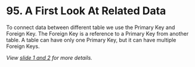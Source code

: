 # 95. A First Look At Related Data

To connect data between different table we use the Primary Key and Foreign Key. The Foreign Key is a reference to a Primary Key from another table. A table can have only one Primary Key, but it can have multiple Foreign Keys.

_View [slide 1 and 2](./slides/slides.pdf) for more details._
